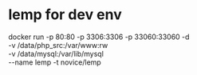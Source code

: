 # lemp for dev env
docker run -p 80:80 -p 3306:3306 -p 33060:33060 -d \
-v /data/php_src:/var/www:rw \
-v /data/mysql:/var/lib/mysql  \
--name lemp -t novice/lemp 